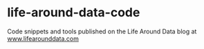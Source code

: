 # life-around-data-code
Code snippets and tools published on the Life Around Data blog at www.lifearounddata.com
